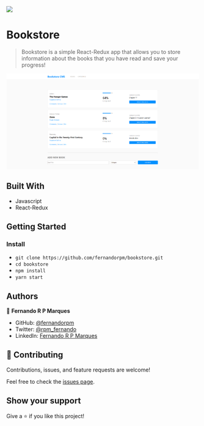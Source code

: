 ![](https://img.shields.io/badge/Microverse-blueviolet)

# Bookstore

> Bookstore is a simple React-Redux app that allows you to store information about the books that you have read and save your progress!

![screenshot](./app_screenshot.png)

## Built With

- Javascript
- React-Redux

<!-- ## Live Demo

[Live Demo Link](https://livedemo.com) -->


## Getting Started

### Install

- `git clone https://github.com/fernandorpm/bookstore.git`
- `cd bookstore`
- `npm install`
- `yarn start`

## Authors

👤 **Fernando R P Marques**

- GitHub: [@fernandorpm](https://github.com/fernandorpm)
- Twitter: [@rpm_fernando](https://twitter.com/rpm_fernando)
- LinkedIn: [Fernando R P Marques](https://linkedin.com/in/fernandorpm)


## 🤝 Contributing

Contributions, issues, and feature requests are welcome!

Feel free to check the [issues page](../../issues/).

## Show your support

Give a ⭐️ if you like this project!
